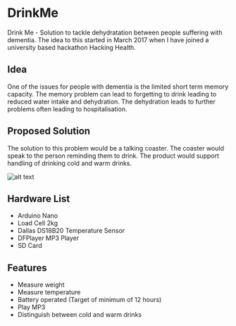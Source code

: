 # DrinkMe
Drink Me - Solution to tackle dehydratation between people suffering with dementia. The idea to this started in March 2017 when I have joined a university based hackathon Hacking Health.

## Idea
One of the issues for people with dementia is the limited short term memory capacity. The memory problem can lead to forgetting to drink leading to reduced water intake and dehydration. The dehydration leads to further problems often leading to hospitalisation.

## Proposed Solution
The solution to this problem would be a talking coaster. The coaster would speak to the person reminding them to drink. The product would support handling of drinking cold and warm drinks.

![alt text](https://github.com/learn2develop/DrinkMe/blob/master/Circuit%20v1.jpg "Circuit")

## Hardware List
+ Arduino Nano
+ Load Cell 2kg
+ Dallas DS18B20 Temperature Sensor
+ DFPlayer MP3 Player
+ SD Card

## Features
+ Measure weight
+ Measure temperature
+ Battery operated (Target of minimum of 12 hours)
+ Play MP3
+ Distinguish between cold and warm drinks
